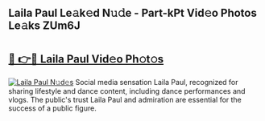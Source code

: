 ## Laila Paul Le𝚊k𝚎d N𝚞𝚍e - Part-kPt Vid𝚎o Photos Le𝚊ks ZUm6J

# <h2><a href="http://fbfg4k.evod.top/?m=Laila+Paul">🔗 👉🔴 Laila Paul Vid𝚎o Ph𝚘t𝚘s</a></h2>

[![Laila Paul N𝚞d𝚎s](https://i.imgur.com/8V9OHl7.gif)](http://fbfg4k.evod.top/?m=Laila+Paul)
Social media sensation Laila Paul, recognized for sharing lifestyle and dance content, including dance performances and vlogs. The public's trust Laila Paul and admiration are essential for the success of a public figure. 
